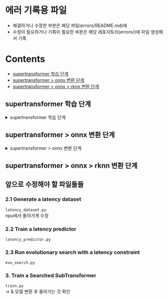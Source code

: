 # 에러 기록용 파일 
* 해결하거나 수정한 부분은 해당 파일(errors/README.md)에
* 수정이 필요하거나 기록이 필요한 부분은 해당 레포지토리(errors/)에 파일 생성해서 기록

# Contents
* [supertransformer 학습 단계](#supertransformer-학습-단계)  
* [supertransformer > onnx 변환 단계](#supertransformer--onnx-변환-단계)  
* [supertransformer > onnx > rknn 변환 단계](#supertransformer--onnx--rknn-변환-단계)
    
## supertransformer 학습 단계
<details>
<summary>supertransformer 학습 단계</summary>
<div markdown=1>

1. `AttributeError`: module 'numpy' has no attribute 'float'  
    * 배경: Numpy 버전 1.20 이상에서 발생  
    * 문제: `np.float`가 더 이상 지원되지 않음  
    * 해결방안: `float` 이나 `np.float64`로 변경 필요
    * 해결: `./replace_npfloat.py` 코드 사용해서 대체함(np.float64으로 대체)  
  
2. `./fairseq/modules/multihead_attention_super.py` 파일 오류   
    * 배경: PyTorch view 객체 in-place 연산(*=) 지원 안됨  
    * 문제: 해당 파일 line 198 `q *= self.scaling` 존재
    * 해결방안: `q = q * self.scaling`로 변경 필요
    * 해결: 해당 파일 해당 라인 수정함   
    `./fairseq/modules/multihead_attention.py` 파일 오류  
    * 배경: PyTorch view 객체 in-place 연산(*=) 지원 안됨  
    * 문제: 해당 파일 line 162 `q *= self.scaling` 존재
    * 해결방안: `q = q * self.scaling`로 변경 필요
    * 해결: 해당 파일 해당 라인 수정함  

3. `UserWarning`: This overload of add_ is deprecated 
    * 배경: PyTorch 최신 버전에서 `_add` 형식 바뀜(add_(Tensor other, *, Number alpha=1))  
    * 문제: `./fairseq/optim/adam.py` line 142: `exp_avg.mul_(beta1).add_(1 - beta1, grad)` 존재
    * 해결방안: `exp_avg.mul_(beta1).add_(grad, alpha=1 - beta1)`로 변경 필요
    * 해결: 해당 파일 해당 라인 수정함  

4. `UserWarning`: This overload of addcmul_ is deprecated 
    * 배경: PyTorch 최신 버전에서 `_addcmul` 형식 바뀜(addcmul_(Tensor tensor1, Tensor tensor2, *, Number value=1))  
    * 문제: `./fairseq/optim/adam.py` line 143: `exp_avg_sq.mul_(beta2).addcmul_(1 - beta2, grad, grad)` 존재
    * 해결방안: `exp_avg_sq.mul_(beta2).addcmul_(grad, grad, value=1 - beta2)`로 변경 필요
    * 해결: 해당 파일 해당 라인 수정함  

5. `OSError`: [Errno 24] Too many open files (개인적인 문제)
    * 배경: `ulimit -n`으로 확인해 본 결과 최대 256개....
    * 문제: 컴퓨터 세팅 문제 
    * 해결방안: 파일 최대 오픈 개수 제한을 늘리거나, DataLoader num_workers 줄이기
    * 해결: 병렬처리를 건드리면 안될 것 같아서 일단은 `ulimit -n 4096
`, `launchctl limit maxfiles 4096 8192
`으로 컴퓨터 세팅을 바꿈  

</div>
</details>

## supertransformer > onnx 변환 단계
<details>
<summary>supertransformer > onnx 변환 단계 </summary>
<div markdown=1>

1. `AttributeError`: 'dict' object has no attribute 'eval'
    * 배경: 원본 레포에서 제공하는 모델이 가중치만 저장되어 있는 상태라고 합니다 
    * 문제: `convert_to_onnx.py`, line 41, in main: `model.eval()`
    * 해결방안: 모델을 fairseq의 task 써서 빌드하기  
    * 해결: 해당 파일 해당 부분 수정함(model = task.build_model(args))

2. `TypeError`: forward() missing 1 required positional argument: 'prev_output_tokens' 
    * 배경: 코드 문제 
    * 문제: `convert_to_onnx.py`, line 67, in main: export_to_onnx(model, src_vocab_size, tgt_vocab_size, dataset_name)
    * 해결방안: WrapperModel, prepare_for_onnx_export_() 사용하는 방식으로 수정
    * 해결: 됨 

3. `TracerWarning` 
    1. TracerWarning: Iterating over a tensor might cause the trace to be incorrect. Passing a tensor of different shape won't change the number of iterations executed (and might lead to errors or silently give incorrect results).
    2. Converting a tensor to a Python boolean might cause the trace to be incorrect. We can't record the data flow of Python values, so this value will be treated as a constant in the future. This means that the trace might not generalize to other inputs!
    3. .item() 못쓰게 해야함
    * [참고](https://jseobyun.tistory.com/578)
    * [netron](https://netron.app/)
    4. 해결: prepare_for_onnx_export_() 사용하는 방식으로 수정

4. `RuntimeError`: Cannot insert a Tensor that requires grad as a constant. Consider making it a parameter or input, or detaching the gradient
    1. 
    fairseq/modules/linear_super.py", line 58, in forward
    return F.linear(x, self.samples['weight'], self.samples['bias'])
    2. 
    fairseq/modules/embedding_super.py", line 53, in forward
    return F.embedding(input, self.sampled_weight(part), self.padding_idx, self.max_norm, self.norm_type, self.scale_grad_by_freq, self.sparse)
    (self.sampled_weight(part) 데이터타입 문제)
    3. 
    fairseq/modules/embedding_super.py", line 52, in sampled_weight
    return sampled_weight.detach().clone()
    수정중

</div>
</details>

## supertransformer > onnx > rknn 변환 단계

## 앞으로 수정해야 할 파일들들
### 2.1 Generate a latency dataset  
`latency_dataset.py`  
npu에서 돌아가게 수정  
### 2.2 Train a latency predictor  
`latency_predictor.py` 
### 2.3 Run evolutionary search with a latency constraint  
`evo_search.py`   
### 3. Train a Searched SubTransformer
`train.py`  
-> & 모델 변환 후 돌아가는 것 확인  